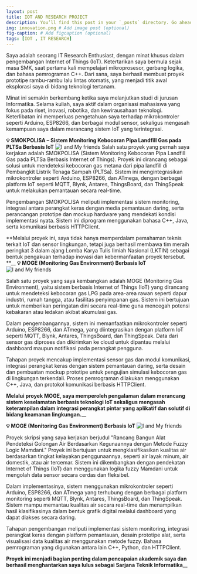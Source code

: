 ```yaml
---
layout: post
title: IOT AND RESEARCH PROJECT
description: You’ll find this post in your `_posts` directory. Go ahead and edit it and re-build the site to see your changes. # Add post description (optional)
img: innovation.png # Add image post (optional)
fig-caption: # Add figcaption (optional)
tags: [IOT , IT RESEARCH]
---
```

Saya adalah seorang IT Research Enthusiast, dengan minat khusus dalam pengembangan Internet of Things (IoT). Ketertarikan saya bermula sejak masa SMK, saat pertama kali mempelajari mikroprosesor, gerbang logika, dan bahasa pemrograman C++. Dari sana, saya berhasil membuat proyek prototipe rambu-rambu lalu lintas otomatis, yang menjadi titik awal eksplorasi saya di bidang teknologi tertanam.

Minat ini semakin berkembang ketika saya melanjutkan studi di jurusan Informatika. Selama kuliah, saya aktif dalam organisasi mahasiswa yang fokus pada riset, inovasi, robotika, dan kewirausahaan teknologi. Keterlibatan ini memperluas pengetahuan saya terhadap mikrokontroler seperti Arduino, ESP8266, dan berbagai modul sensor, sekaligus mengasah kemampuan saya dalam merancang sistem IoT yang terintegrasi.

**💡 SMOKPOLISA – Sistem Monitoring Kebocoran Pipa Landfill Gas pada PLTSa Berbasis IoT**
![I and My friends]({{site.baseurl}}/assets/img/smokpolisa.png)
Salah satu proyek yang pernah saya kerjakan adalah SMOKPOLISA (Sistem Monitoring Kebocoran Pipa Landfill Gas pada PLTSa Berbasis Internet of Things). Proyek ini dirancang sebagai solusi untuk mendeteksi kebocoran gas metana dari pipa landfill di Pembangkit Listrik Tenaga Sampah (PLTSa). Sistem ini mengintegrasikan mikrokontroler seperti Arduino, ESP8266, dan ATmega, dengan berbagai platform IoT seperti MQTT, Blynk, Antares, ThingsBoard, dan ThingSpeak untuk melakukan pemantauan secara real-time.

Pengembangan SMOKPOLISA meliputi implementasi sistem monitoring, integrasi antara perangkat keras dengan media pemantauan daring, serta perancangan prototipe dan mockup hardware yang mendekati kondisi implementasi nyata. Sistem ini diprogram menggunakan bahasa C++, Java, serta komunikasi berbasis HTTPClient.

**Melalui proyek ini, saya tidak hanya memperdalam pemahaman teknis terkait IoT dan sensor lingkungan, tetapi juga berhasil membawa tim meraih peringkat 3 dalam ajang Lomba Karya Tulis Ilmiah Nasional (LKTIN) sebagai bentuk pengakuan terhadap inovasi dan kebermanfaatan proyek tersebut.
**__
**💡  MOGE (Monitoring Gas Environment) Berbasis IoT**
![I and My friends]({{site.baseurl}}/assets/img/moge.png)

Salah satu proyek yang saya kembangkan adalah MOGE (Monitoring Gas Environment), yaitu sistem berbasis Internet of Things (IoT) yang dirancang untuk mendeteksi kebocoran gas LPG pada area-area rawan seperti dapur industri, rumah tangga, atau fasilitas penyimpanan gas. Sistem ini bertujuan untuk memberikan peringatan dini secara real-time guna mencegah potensi kebakaran atau ledakan akibat akumulasi gas.

Dalam pengembangannya, sistem ini memanfaatkan mikrokontroler seperti Arduino, ESP8266, dan ATmega, yang diintegrasikan dengan platform IoT seperti MQTT, Blynk, Antares, ThingsBoard, dan ThingSpeak. Data dari sensor gas diproses dan dikirimkan ke cloud untuk dipantau melalui dashboard maupun notifikasi pada perangkat pengguna.

Tahapan proyek mencakup implementasi sensor gas dan modul komunikasi, integrasi perangkat keras dengan sistem pemantauan daring, serta desain dan pembuatan mockup prototipe untuk pengujian simulasi kebocoran gas di lingkungan terkendali. Proses pemrograman dilakukan menggunakan C++, Java, dan protokol komunikasi berbasis HTTPClient.

**Melalui proyek MOGE, saya memperoleh pengalaman dalam merancang sistem keselamatan berbasis teknologi IoT sekaligus mengasah keterampilan dalam integrasi perangkat pintar yang aplikatif dan solutif di bidang keamanan lingkungan.**__

**💡  MOGE (Monitoring Gas Environment) Berbasis IoT**
![I and My friends]({{site.baseurl}}/assets/img/mamdani.png)

Proyek skripsi yang saya kerjakan berjudul "Rancang Bangun Alat Pendeteksi Golongan Air Berdasarkan Kegunaannya dengan Metode Fuzzy Logic Mamdani." Proyek ini bertujuan untuk mengklasifikasikan kualitas air berdasarkan tingkat kelayakan penggunaannya, seperti air layak minum, air domestik, atau air tercemar. Sistem ini dikembangkan dengan pendekatan Internet of Things (IoT) dan menggunakan logika fuzzy Mamdani untuk mengolah data sensor secara cerdas dan fleksibel.

Dalam implementasinya, sistem menggunakan mikrokontroler seperti Arduino, ESP8266, dan ATmega yang terhubung dengan berbagai platform monitoring seperti MQTT, Blynk, Antares, ThingsBoard, dan ThingSpeak. Sistem mampu memantau kualitas air secara real-time dan menampilkan hasil klasifikasinya dalam bentuk grafik digital melalui dashboard yang dapat diakses secara daring.

Tahapan pengembangan meliputi implementasi sistem monitoring, integrasi perangkat keras dengan platform pemantauan, desain prototipe alat, serta visualisasi data kualitas air menggunakan metode fuzzy. Bahasa pemrograman yang digunakan antara lain C++, Python, dan HTTPClient.

**Proyek ini menjadi bagian penting dalam pencapaian akademik saya dan berhasil menghantarkan saya lulus sebagai Sarjana Teknik Informatika**__


